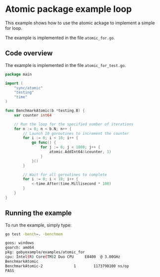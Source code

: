 # Atomic package example loop

This example shows how to use the atomic ackage to implement a simple for loop.

The example is implemented in the file `atomic_for.go`.


## Code overview

The example is implemented in the file `atomic_for_test.go`.

```go
package main

import (
	"sync/atomic"
	"testing"
	"time"
)

func BenchmarkAtomic(b *testing.B) {
	var counter int64

	// Run the loop for the specified number of iterations
	for n := 0; n < b.N; n++ {
		// Launch 10 goroutines to increment the counter
		for i := 0; i < 10; i++ {
			go func() {
				for j := 0; j < 1000; j++ {
					atomic.AddInt64(&counter, 1)
				}
			}()
		}

		// Wait for all goroutines to complete
		for i := 0; i < 10; i++ {
			<-time.After(time.Millisecond * 100)
		}
	}
}
```

## Running the example

To run the example, simply type:

```bash
go test -bench=. -benchmem

goos: windows
goarch: amd64
pkg: gobyexample/examples/atomic_for
cpu: Intel(R) Core(TM)2 Duo CPU     E8400  @ 3.00GHz
BenchmarkAtomic
BenchmarkAtomic-2              1        1173798100 ns/op
PASS
```
